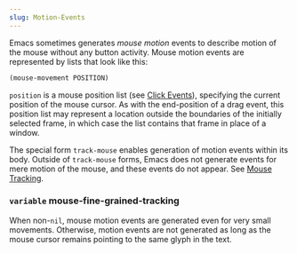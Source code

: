 ```yaml
---
slug: Motion-Events
---
```


Emacs sometimes generates *mouse motion* events to describe motion of the mouse without any button activity. Mouse motion events are represented by lists that look like this:

```lisp
(mouse-movement POSITION)
```

`position` is a mouse position list (see [Click Events](Click-Events)), specifying the current position of the mouse cursor. As with the end-position of a drag event, this position list may represent a location outside the boundaries of the initially selected frame, in which case the list contains that frame in place of a window.

The special form `track-mouse` enables generation of motion events within its body. Outside of `track-mouse` forms, Emacs does not generate events for mere motion of the mouse, and these events do not appear. See [Mouse Tracking](Mouse-Tracking).

### <span className="tag variable">`variable`</span> **mouse-fine-grained-tracking**

When non-`nil`, mouse motion events are generated even for very small movements. Otherwise, motion events are not generated as long as the mouse cursor remains pointing to the same glyph in the text.
